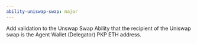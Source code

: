 ```yaml
---
ability-uniswap-swap: major
---
```


Add validation to the Unswap Swap Ability that the recipient of the Uniswap swap is the Agent Wallet (Delegator) PKP ETH address.
